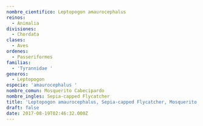 ```yaml
---
nombre_cientifico: Leptopogon amaurocephalus
reinos:
  - Animalia
divisiones:
  - Chordata
clases:
  - Aves
ordenes:
  - Passeriformes
familias:
  - 'Tyrannidae '
generos:
  - Leptopogon
especie: 'amaurocephalus '
nombre_comun: Mosquerito Cabecipardo
nombre_ingles: Sepia-capped Flycatcher
title: 'Leptopogon amaurocephalus, Sepia-capped Flycatcher, Mosquerito Cabecipardo'
draft: false
date: 2017-08-19T02:46:32.000Z
---
```


